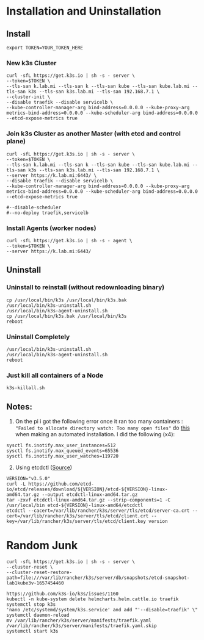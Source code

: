 # Installation and Uninstallation

## Install
```
export TOKEN=YOUR_TOKEN_HERE
```

### New k3s Cluster
```
curl -sfL https://get.k3s.io | sh -s - server \
--token=$TOKEN \
--tls-san k.lab.mi --tls-san k --tls-san kube --tls-san kube.lab.mi --tls-san k3s --tls-san k3s.lab.mi --tls-san 192.168.7.1 \
--cluster-init \
--disable traefik --disable servicelb \
--kube-controller-manager-arg bind-address=0.0.0.0 --kube-proxy-arg metrics-bind-address=0.0.0.0 --kube-scheduler-arg bind-address=0.0.0.0 --etcd-expose-metrics true
```

### Join k3s Cluster as another Master (with etcd and control plane)
```
curl -sfL https://get.k3s.io | sh -s - server \
--token=$TOKEN \
--tls-san k.lab.mi --tls-san k --tls-san kube --tls-san kube.lab.mi --tls-san k3s --tls-san k3s.lab.mi --tls-san 192.168.7.1 \
--server https://k.lab.mi:6443/ \
--disable traefik --disable servicelb \
--kube-controller-manager-arg bind-address=0.0.0.0 --kube-proxy-arg metrics-bind-address=0.0.0.0 --kube-scheduler-arg bind-address=0.0.0.0 --etcd-expose-metrics true

#--disable-scheduler
#--no-deploy traefik,servicelb
```

### Install Agents (worker nodes)
```
curl -sfL https://get.k3s.io | sh -s - agent \
--token=$TOKEN \
--server https://k.lab.mi:6443/
```

## Uninstall
### Uninstall to reinstall (without redownloading binary)
```
cp /usr/local/bin/k3s /usr/local/bin/k3s.bak
/usr/local/bin/k3s-uninstall.sh
/usr/local/bin/k3s-agent-uninstall.sh
cp /usr/local/bin/k3s.bak /usr/local/bin/k3s
reboot
```

### Uninstall Completely
```
/usr/local/bin/k3s-uninstall.sh
/usr/local/bin/k3s-agent-uninstall.sh
reboot
```

### Just kill all containers of a Node
```
k3s-killall.sh
```

## Notes:
1. On the pi i got the following error once it ran too many containers : `"Failed to allocate directory watch: Too many open files"`
do [this](https://forum.proxmox.com/threads/failed-to-allocate-directory-watch-too-many-open-files.28700/) when making an automated installation.
I did the following (x4):
```
sysctl fs.inotify.max_user_instances=512
sysctl fs.inotify.max_queued_events=65536
sysctl fs.inotify.max_user_watches=119720
```

2. Using etcdctl
([Source](https://rancher.com/docs/k3s/latest/en/advanced/#using-etcdctl))
```
VERSION="v3.5.0"
curl -L https://github.com/etcd-io/etcd/releases/download/${VERSION}/etcd-${VERSION}-linux-amd64.tar.gz --output etcdctl-linux-amd64.tar.gz
tar -zxvf etcdctl-linux-amd64.tar.gz --strip-components=1 -C /usr/local/bin etcd-${VERSION}-linux-amd64/etcdctl
etcdctl --cacert=/var/lib/rancher/k3s/server/tls/etcd/server-ca.crt --cert=/var/lib/rancher/k3s/server/tls/etcd/client.crt --key=/var/lib/rancher/k3s/server/tls/etcd/client.key version

```

# Random Junk
```
curl -sfL https://get.k3s.io | sh -s - server \
--cluster-reset \
--cluster-reset-restore-path=file:///var/lib/rancher/k3s/server/db/snapshots/etcd-snapshot-lab1kube3v-1657454460

https://github.com/k3s-io/k3s/issues/1160
kubectl -n kube-system delete helmcharts.helm.cattle.io traefik
systemctl stop k3s
'nano /etc/systemd/system/k3s.service' and add "'--disable=traefik' \"
systemctl daemon-reload
mv /var/lib/rancher/k3s/server/manifests/traefik.yaml /var/lib/rancher/k3s/server/manifests/traefik.yaml.skip
systemctl start k3s
```